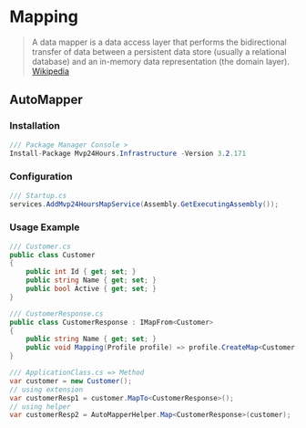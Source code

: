 # Mapping
> A data mapper is a data access layer that performs the bidirectional transfer of data between a persistent data store (usually a relational database) and an in-memory data representation (the domain layer). [Wikipedia](https://en.wikipedia.org/wiki/Data_mapper_pattern)

## AutoMapper

### Installation
```csharp
/// Package Manager Console >
Install-Package Mvp24Hours.Infrastructure -Version 3.2.171
```

### Configuration
```csharp
/// Startup.cs
services.AddMvp24HoursMapService(Assembly.GetExecutingAssembly());
```

### Usage Example
```csharp
/// Customer.cs
public class Customer
{
    public int Id { get; set; }
    public string Name { get; set; }
    public bool Active { get; set; }
}

/// CustomerResponse.cs
public class CustomerResponse : IMapFrom<Customer>
{
    public string Name { get; set; }
    public void Mapping(Profile profile) => profile.CreateMap<Customer, CustomerResponse>();
}

/// ApplicationClass.cs => Method
var customer = new Customer();
// using extension
var customerResp1 = customer.MapTo<CustomerResponse>();
// using helper
var customerResp2 = AutoMapperHelper.Map<CustomerResponse>(customer);
```
